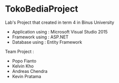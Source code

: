 # TokoBediaProject

Lab's Project that created in term 4 in Binus University
- Application using : Microsoft Visual Studio 2015
- Framework using : ASP.NET
- Database using : Entity Framework

Team Project :
- Popo Fianto
- Kelvin Kho
- Andreas Chendra
- Kevin Pratama
